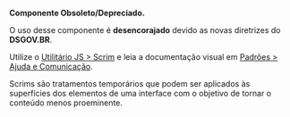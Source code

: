 <div class="br-message warning" role="alert">
    <div class="icon" aria-label="Componente Obsoleto">
        <i class="fas fa-exclamation-triangle fa-lg" aria-hidden="true"></i>
    </div>
    <div class="content">
        <p><strong>Componente Obsoleto/Depreciado.</strong></p>
        <p>O uso desse componente é <strong>desencorajado</strong> devido as novas diretrizes do <strong>DSGOV.BR</strong>.</p>
        <p>Utilize o <a href="/ds/util/scrim/">Utilitário JS > Scrim</a> e leia a documentação visual em <a href="/ds/padroes/ajuda/">Padrões > Ajuda e Comunicação</a>.</p>
    </div>
</div>

Scrims são tratamentos temporários que podem ser aplicados às superfícies dos elementos de uma interface com o objetivo de tornar o conteúdo menos proeminente.
